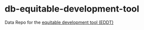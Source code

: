 # db-equitable-development-tool

Data Repo for the [equitable development tool (EDDT)](https://legistar.council.nyc.gov/MeetingDetail.aspx?ID=829692&amp;GUID=2F8FEE3A-D5AE-4E32-9BF5-2D935AD6C868&amp;Options=&amp;Search=)
